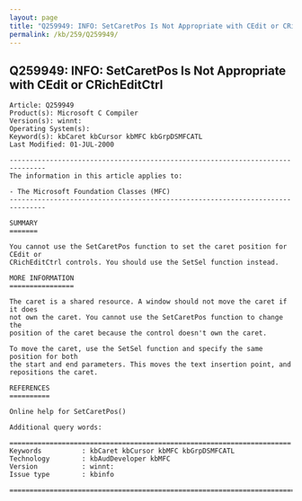 ```yaml
---
layout: page
title: "Q259949: INFO: SetCaretPos Is Not Appropriate with CEdit or CRichEditCtrl"
permalink: /kb/259/Q259949/
---
```


## Q259949: INFO: SetCaretPos Is Not Appropriate with CEdit or CRichEditCtrl

	Article: Q259949
	Product(s): Microsoft C Compiler
	Version(s): winnt:
	Operating System(s): 
	Keyword(s): kbCaret kbCursor kbMFC kbGrpDSMFCATL
	Last Modified: 01-JUL-2000
	
	-------------------------------------------------------------------------------
	The information in this article applies to:
	
	- The Microsoft Foundation Classes (MFC) 
	-------------------------------------------------------------------------------
	
	SUMMARY
	=======
	
	You cannot use the SetCaretPos function to set the caret position for CEdit or
	CRichEditCtrl controls. You should use the SetSel function instead.
	
	MORE INFORMATION
	================
	
	The caret is a shared resource. A window should not move the caret if it does
	not own the caret. You cannot use the SetCaretPos function to change the
	position of the caret because the control doesn't own the caret.
	
	To move the caret, use the SetSel function and specify the same position for both
	the start and end parameters. This moves the text insertion point, and
	repositions the caret.
	
	REFERENCES
	==========
	
	Online help for SetCaretPos()
	
	Additional query words:
	
	======================================================================
	Keywords          : kbCaret kbCursor kbMFC kbGrpDSMFCATL 
	Technology        : kbAudDeveloper kbMFC
	Version           : winnt:
	Issue type        : kbinfo
	
	=============================================================================
	
